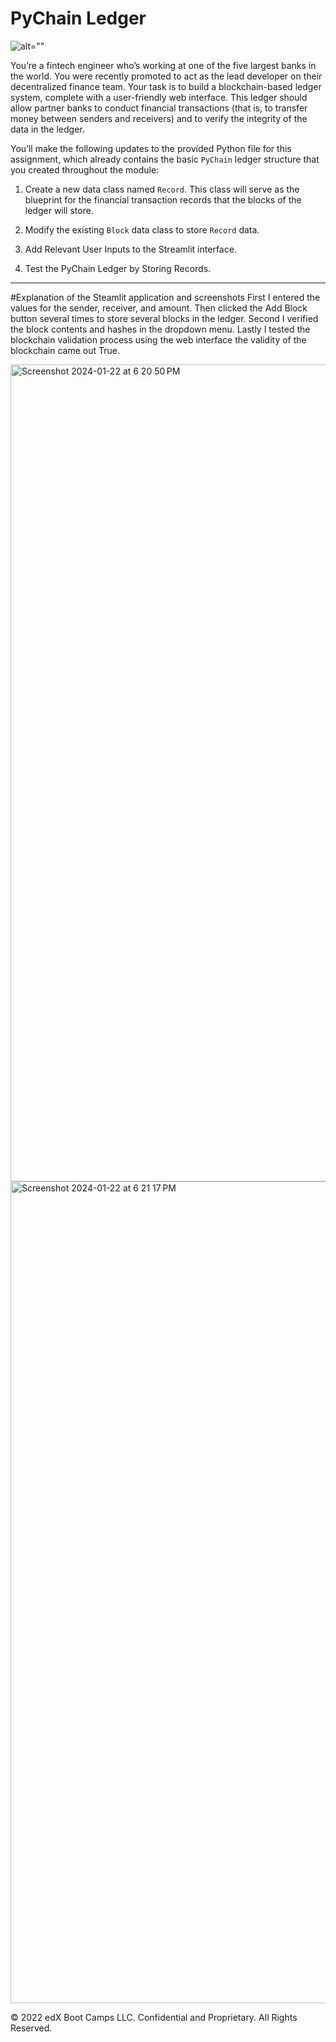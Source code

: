 # PyChain Ledger

![alt=""](Images/application-image.png)

You’re a fintech engineer who’s working at one of the five largest banks in the world. You were recently promoted to act as the lead developer on their decentralized finance team. Your task is to build a blockchain-based ledger system, complete with a user-friendly web interface. This ledger should allow partner banks to conduct financial transactions (that is, to transfer money between senders and receivers) and to verify the integrity of the data in the ledger.

You’ll make the following updates to the provided Python file for this assignment, which already contains the basic `PyChain` ledger structure that you created throughout the module:

1. Create a new data class named `Record`. This class will serve as the blueprint for the financial transaction records that the blocks of the ledger will store.

2. Modify the existing `Block` data class to store `Record` data.

3. Add Relevant User Inputs to the Streamlit interface.

4. Test the PyChain Ledger by Storing Records.

---
#Explanation of the Steamlit application and screenshots 
First I entered the values for the sender, receiver, and amount. Then clicked the Add Block button several times to store several blocks in the ledger. Second I verified the block contents and hashes in the dropdown menu. Lastly I tested the blockchain validation process using the web interface the validity of the blockchain came out True.

<img width="1307" alt="Screenshot 2024-01-22 at 6 20 50 PM" src="https://github.com/carebear4ever/PyChain/assets/141070883/cd78ec5d-0cd4-47d2-8607-db638064937a">


<img width="1315" alt="Screenshot 2024-01-22 at 6 21 17 PM" src="https://github.com/carebear4ever/PyChain/assets/141070883/ad023ea0-1e7c-447b-8869-1cd444696ef4">


© 2022 edX Boot Camps LLC. Confidential and Proprietary. All Rights Reserved.
